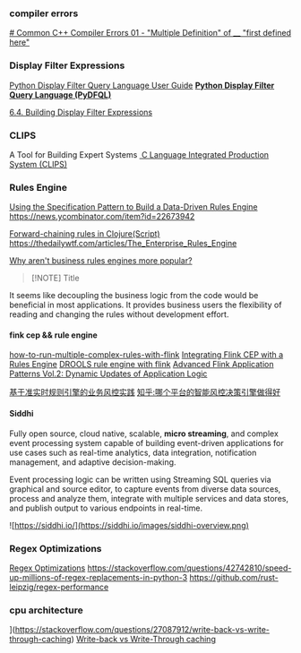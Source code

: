 ### compiler errors

[# Common C++ Compiler Errors 01 - "Multiple Definition" of __ "first defined here"](https://www.youtube.com/watch?v=FQIvMQPT5Ww)


### Display Filter Expressions

[Python Display Filter Query Language  User Guide](https://github.com/bytebutcher/pydfql/blob/main/docs/USER_GUIDE.md)
[**Python Display Filter Query Language (PyDFQL)**](https://github.com/bytebutcher/pydfql)

[6.4. Building Display Filter Expressions](https://www.wireshark.org/docs/wsug_html_chunked/ChWorkBuildDisplayFilterSection.html)


###  CLIPS

A Tool for Building Expert Systems
[ C Language Integrated Production System (CLIPS)](https://clipsrules.net/)


### Rules Engine

[Using the Specification Pattern to Build a Data-Driven Rules Engine](https://uncommonbytes.com/blog/2019/10/04/using-the-specification-pattern-to-build-a-data-driven-rules-engine/)
https://news.ycombinator.com/item?id=22673942

[Forward-chaining rules in Clojure(Script)](https://github.com/cerner/clara-rules)
https://thedailywtf.com/articles/The_Enterprise_Rules_Engine

[Why aren't business rules engines more popular?](https://news.ycombinator.com/item?id=38820598)

> [!NOTE] Title
>   
It seems like decoupling the business logic from the code would be beneficial in most applications.
It provides business users the flexibility of reading and changing the rules without development effort.


#### fink cep && rule engine

[how-to-run-multiple-complex-rules-with-flink](https://stackoverflow.com/questions/68887743/how-to-run-multiple-complex-rules-with-flink)
[Integrating Flink CEP with a Rules Engine](https://lists.apache.org/thread/d9tdyp8rdkg9zmptsn1p1x9t5ymtp4r6)
[DROOLS rule engine with flink](https://www.mail-archive.com/search?l=user@flink.apache.org&q=subject:%22Re%5C%3A+DROOLS+rule+engine+with+flink%22&o=newest)
[Advanced Flink Application Patterns Vol.2: Dynamic Updates of Application Logic](https://flink.apache.org/2020/03/24/advanced-flink-application-patterns-vol.2-dynamic-updates-of-application-logic/)

[基于准实时规则引擎的业务风控实践](https://www.fanhaobai.com/2022/06/risk-rule.html)
[知乎:哪个平台的智能风控决策引擎做得好](https://www.zhihu.com/question/516000180)


#### Siddhi

Fully open source, cloud native, scalable, **micro streaming**, and complex event processing system capable of building event-driven applications for use cases such as real-time analytics, data integration, notification management, and adaptive decision-making.

Event processing logic can be written using Streaming SQL queries via graphical and source editor, to capture events from diverse data sources, process and analyze them, integrate with multiple services and data stores, and publish output to various endpoints in real-time.

![https://siddhi.io/](https://siddhi.io/images/siddhi-overview.png)





### Regex Optimizations

[Regex Optimizations](https://www.rexegg.com/regex-optimizations.html)
https://stackoverflow.com/questions/42742810/speed-up-millions-of-regex-replacements-in-python-3
https://github.com/rust-leipzig/regex-performance


### cpu architecture

](https://stackoverflow.com/questions/27087912/write-back-vs-write-through-caching)
[Write-back vs Write-Through caching](https://stackoverflow.com/questions/27087912/write-back-vs-write-through-caching)